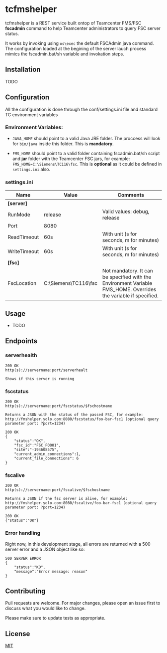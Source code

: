 # tcfmshelper

tcfmshelper is a REST service built ontop of Teamcenter FMS/FSC **fscadmin** command to help Teamcenter administrators to query FSC server status. 

It works by invoking using  ```os\exec``` the default FSCAdmin java command. The configuration loaded at the begining of the server lauch process mimics the fscadmin.bat/sh variable and invokation steps.

## Installation

TODO

## Configuration

All the configuration is done through the conf/settings.ini file and standard TC environment variables

### Environment Variables:

- ```JAVA_HOME``` should point to a valid Java JRE folder. The proccess will look for ```bin/java``` inside this folder. This is **mandatory**.

- ```FMS_HOME``` should point to a valid folder containing fscadmin.bat/sh script and **jar** folder with the Teamcenter FSC jars, for example: ```FMS_HOME=C:\Siemens\TC116\fsc```. This is **optional** as it could be defined in ```settings.ini``` also.

### settings.ini

**Name**|**Value**|**Comments**
-----|-----|-----
**[server]**| | 
RunMode|release|Valid values: debug, release
Port|8080| 
ReadTimeout|60s|With unit (s for seconds, m for minutes)
WriteTimeout|60s|With unit (s for seconds, m for minutes)
**[fsc]**| | 
FscLocation|C:\Siemens\TC116\fsc|Not mandatory. It can be specified with the Environment Variable FMS\_HOME. Overrides the variable if specified.
## Usage

- TODO

## Endpoints

### serverhealth
    200 OK
    http(s)://servername:port/serverhealt
    
    Shows if this server is running

### fscstatus
    200 OK
    http(s)://servername:port/fscstatus/$fschostname
    
    Returns a JSON with the status of the passed FSC, for example: http://fmshelper.yolo.com:8080/fscstatus/foo-bar-fsc1 (optional query parameter port: ?port=1234)

```
200 OK
{
    "status":"OK",
    "fsc_id":"FSC_FOO01",
    "site":"-194608575",
    "current_admin_connections":1,
    "current_file_connections": 6
}
```

### fscalive
    200 OK
    http(s)://servername:port/fscalive/$fschostname
    
    Returns a JSON if the fsc server is alive, for example: http://fmshelper.yolo.com:8080/fscalive/foo-bar-fsc1 (optional query parameter port: ?port=1234)

```
200 OK
{"status":"OK"}
```

### Error handling 

Right now, in this development stage, all errors are returned with a 500 server error and a JSON object like so:

```
500 SERVER ERROR
{
    "status":"KO",
    "message":"Error message: reason"
}
```

## Contributing

Pull requests are welcome. For major changes, please open an issue first to discuss what you would like to change.

Please make sure to update tests as appropriate.

## License

[MIT](https://choosealicense.com/licenses/mit/)
